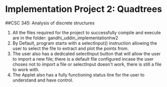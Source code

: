 # Implementation Project 2: Quadtrees

##CSC 345: Analysis of discrete structures

1. All the files required for the project to successfully compile and execute are in the folder: gandhi_uddin_implementationhw2
2. By Default, program starts with a selectInput() instruction allowing the user to select the file to extract and plot the points from.
3. The user also has a dedicated selectInput button that will allow the user to import a new file; there is a default file configured incase the user choses not to import a file or selectInput doesn't work, there is still a file to work with. 
4. The Applet also has a fully functioning status line for the user to understand and have control. 



